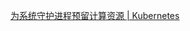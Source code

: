 [为系统守护进程预留计算资源 | Kubernetes](https://kubernetes.io/zh/docs/tasks/administer-cluster/reserve-compute-resources/)
